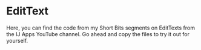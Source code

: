 # EditText
Here, you can find the code from my Short Bits segments on EditTexts from the IJ Apps YouTube channel. Go ahead and copy the files to try it out for yourself.

